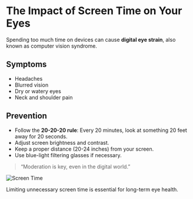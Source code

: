# The Impact of Screen Time on Your Eyes

Spending too much time on devices can cause **digital eye strain**, also known as computer vision syndrome.

## Symptoms

- Headaches  
- Blurred vision  
- Dry or watery eyes  
- Neck and shoulder pain

## Prevention

- Follow the **20-20-20 rule**: Every 20 minutes, look at something 20 feet away for 20 seconds.  
- Adjust screen brightness and contrast.  
- Keep a proper distance (20-24 inches) from your screen.  
- Use blue-light filtering glasses if necessary.

> “Moderation is key, even in the digital world.”

![Screen Time](https://images.unsplash.com/photo-1524504388940-b1c1722653e1?auto=format&fit=crop&w=1200&q=80)

Limiting unnecessary screen time is essential for long-term eye health.
